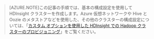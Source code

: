 
> [AZURE.NOTE]この記事の手順では、基本の構成設定を使用して HDInsight クラスターを作成します。Azure 仮想ネットワークや Hive と Oozie のメタストアなどを使用した、その他のクラスターの構成設定については、「[カスタム オプションを使用した HDInsight での Hadoop クラスターのプロビジョニング](../articles/hdinsight/hdinsight-provision-clusters.md)」をご覧ください。

<!---HONumber=July15_HO4-->